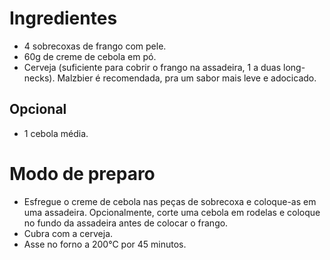 Ingredientes
============

- 4 sobrecoxas de frango com pele.
- 60g de creme de cebola em pó.
- Cerveja (suficiente para cobrir o frango na assadeira, 1 a duas long-necks).
  Malzbier é recomendada, pra um sabor mais leve e adocicado.

Opcional
--------

- 1 cebola média.


Modo de preparo
===============

- Esfregue o creme de cebola nas peças de sobrecoxa e coloque-as em uma assadeira.
  Opcionalmente, corte uma cebola em rodelas e coloque no fundo da assadeira antes de
  colocar o frango.
- Cubra com a cerveja.
- Asse no forno a 200°C por 45 minutos.
